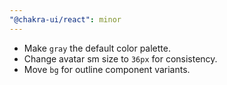 ```yaml
---
"@chakra-ui/react": minor
---
```


- Make `gray` the default color palette.
- Change avatar sm size to `36px` for consistency.
- Move `bg` for outline component variants.

